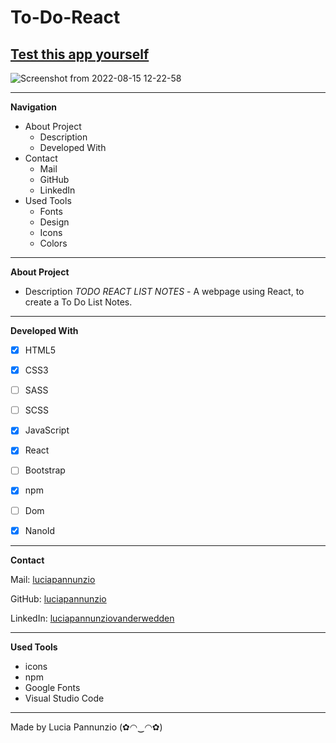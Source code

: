 # To-Do-React

## [Test this app yourself](https://to-do-list-lp.vercel.app/)

![Screenshot from 2022-08-15 12-22-58](https://user-images.githubusercontent.com/89199990/184619217-acdf6a1f-ec3d-40fe-8cb0-b58d26207690.png)









  
  
  
  * * *


**Navigation**
 - About Project
    - Description
    - Developed With
 - Contact
    - Mail
    - GitHub  
    - LinkedIn
 - Used Tools
    - Fonts
    - Design
    - Icons
    - Colors


* * *


**About Project**
 - Description
*TODO REACT LIST NOTES* - A webpage using React, to create a To Do List Notes.


* * *


**Developed With**
 - [x] HTML5
 - [x] CSS3
 - [ ] SASS
 - [ ] SCSS
 - [x] JavaScript
 - [x] React
 - [ ] Bootstrap
 - [x] npm
 - [ ] Dom
 - [x] NanoId
 
 
 * * *
 
 
**Contact**

Mail: [luciapannunzio](https://mail.google.com/mail/u/0/#inbox)

GitHub: [luciapannunzio](https://github.com/luciapannunzio/)

LinkedIn: [luciapannunziovanderwedden](https://www.linkedin.com/in/luciapannunziovanderwedden/)


* * *


**Used Tools**
- icons
- npm
- Google Fonts
- Visual Studio Code


* * *



Made by Lucia Pannunzio (✿◠‿◠✿)

